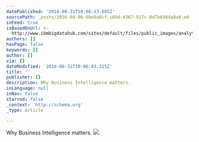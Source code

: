 ```yaml
---
datePublished: '2016-08-31T10:06:43.685Z'
sourcePath: _posts/2016-04-06-6be9a8cf-c09d-4367-917c-8d7b6944a0ad.md
inFeed: true
isBasedOnUrl: >-
  http://www.ibmbigdatahub.com/sites/default/files/public_images/analytics-infographic.jpg
authors: []
hasPage: false
keywords: []
author: []
via: {}
dateModified: '2016-08-31T10:06:43.315Z'
title: ''
publisher: {}
description: Why Business Intelligence matters.
inLanguage: null
inNav: false
starred: false
_context: 'http://schema.org'
_type: Article

---
```

Why Business Intelligence matters.
![](https://s3-us-west-2.amazonaws.com/the-grid-img/p/fc9347ed7ef2dced0bf35c51b35f5c6d43bf797d.jpg)